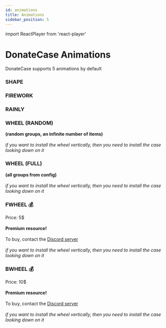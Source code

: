 ```yaml
---
id: animations
title: Animations
sidebar_position: 5
---
```

import ReactPlayer from 'react-player'


# DonateCase Animations
DonateCase supports 5 animations by default

### SHAPE
<ReactPlayer loop="true" controls url='https://jodex.xyz/assets/videos/shape.mkv' />

### FIREWORK
<ReactPlayer loop="true" controls url='https://jodex.xyz/assets/videos/firework.mkv' />

### RAINLY
<ReactPlayer loop="true" controls url='https://jodex.xyz/assets/videos/rainly.mkv' />

### WHEEL (RANDOM)
**(random groups, an infinite number of items)** <br></br>
_if you want to install the wheel vertically, then you need to install the case looking down on it_
<ReactPlayer loop="true" controls url='https://jodex.xyz/assets/videos/wheel.mkv' />

### WHEEL (FULL)
**(all groups from config)** <br></br>
_if you want to install the wheel vertically, then you need to install the case looking down on it_
<ReactPlayer loop="true" controls url='https://jodex.xyz/assets/videos/fullwheel.mkv' />

### FWHEEL 💰
Price: 5$ <br></br>
**Premium resource!** <br></br>
To buy, contact the [Discord server](https://discord.gg/a65jVPK9vM) <br></br>
_if you want to install the wheel vertically, then you need to install the case looking down on it_

<ReactPlayer loop="true" controls url='https://jodex.xyz/assets/videos/fwheel.mkv' />

### BWHEEL 💰
Price: 10$ <br></br>
**Premium resource!** <br></br>
To buy, contact the [Discord server](https://discord.gg/a65jVPK9vM) <br></br>
_if you want to install the wheel vertically, then you need to install the case looking down on it_

<ReactPlayer loop="true" controls url='https://jodex.xyz/assets/videos/bwheel.mp4' />